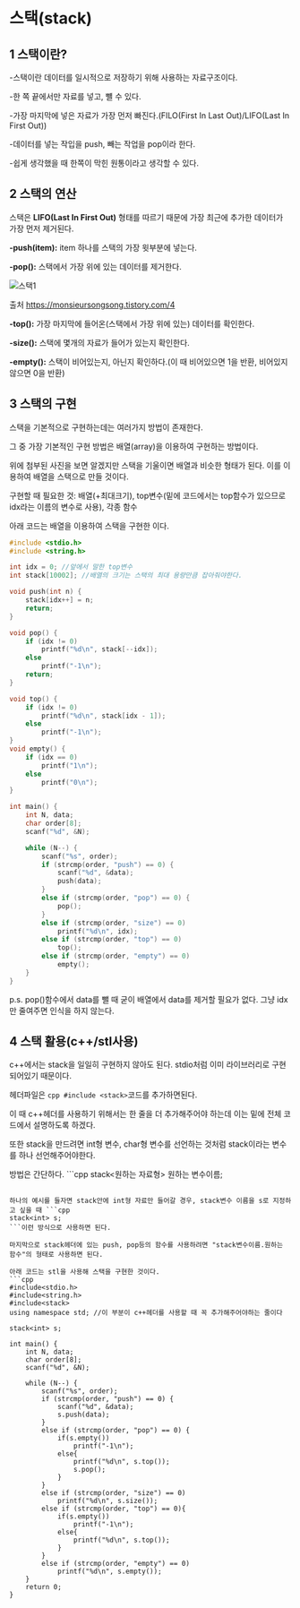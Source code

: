 스택(stack)
======================

1 스택이란?
---------------------
-스택이란 데이터를 일시적으로 저장하기 위해 사용하는 자료구조이다.

-한 쪽 끝에서만 자료를 넣고, 뺼 수 있다.

-가장 마지막에 넣은 자료가 가장 먼저 빠진다.(FILO(First In Last Out)/LIFO(Last In First Out))

-데이터를 넣는 작입을 push, 빼는 작업을 pop이라 한다.

-쉽게 생각했을 때 한쪽이 막힌 원통이라고 생각할 수 있다.

2 스택의 연산
--------------------
스택은 **LIFO(Last In First Out)** 형태를 따르기 때문에 가장 최근에 추가한 데이터가 가장 먼저 제거된다.

**-push(item):** item 하나를 스택의 가장 윗부분에 넣는다.

**-pop():** 스택에서 가장 위에 있는 데이터를 제거한다.

![스택1](https://t1.daumcdn.net/cfile/tistory/2679DF3358881D3934)

출처 https://monsieursongsong.tistory.com/4

**-top():** 가장 마지막에 들어온(스택에서 가장 위에 있는) 데이터를 확인한다.

**-size():** 스택에 몇개의 자료가 들어가 있는지 확인한다.

**-empty():** 스택이 비어있는지, 아닌지 확인하다.(이 때 비어있으면 1을 반환, 비어있지 않으면 0을 반환)


3 스택의 구현
---------------------
스택을 기본적으로 구현하는데는 여러가지 방법이 존재한다.

그 중 가장 기본적인 구현 방법은 배열(array)을 이용하여 구현하는 방법이다.

위에 첨부된 사진을 보면 알겠지만 스택을 기울이면 배열과 비슷한 형태가 된다. 이를 이용하여 배열을 스택으로 만들 것이다.

구현할 때 필요한 것: 배열(+최대크기), top변수(밑에 코드에서는 top함수가 있으므로 idx라는 이름의 변수로 사용), 각종 함수

아래 코드는 배열을 이용하여 스택을 구현한 이다.
```cpp
#include <stdio.h>
#include <string.h>

int idx = 0; //앞에서 말한 top변수
int stack[10002]; //배열의 크기는 스택의 최대 용량만큼 잡아줘야한다.

void push(int n) {
	stack[idx++] = n;
	return;
}

void pop() {
	if (idx != 0)
		printf("%d\n", stack[--idx]);
	else
		printf("-1\n");
	return;
}

void top() {
	if (idx != 0)
		printf("%d\n", stack[idx - 1]);
	else
		printf("-1\n");
}
void empty() {
	if (idx == 0)
		printf("1\n");
	else
		printf("0\n");
}

int main() {
	int N, data;
	char order[8];
	scanf("%d", &N);

	while (N--) {
		scanf("%s", order);
		if (strcmp(order, "push") == 0) {
			scanf("%d", &data);
			push(data);
		}
		else if (strcmp(order, "pop") == 0) {
			pop();
		}
		else if (strcmp(order, "size") == 0)
			printf("%d\n", idx);
		else if (strcmp(order, "top") == 0)
			top();
		else if (strcmp(order, "empty") == 0)
			empty();
	}
}
```
p.s. pop()함수에서 data를 뺄 때 굳이 배열에서 data를 제거할 필요가 없다. 그냥 idx만 줄여주면 인식을 하지 않는다.

4 스택 활용(c++/stl사용)
-------------------------
c++에서는 stack을 일일히 구현하지 않아도 된다. stdio처럼 이미 라이브러리로 구현되어있기 때문이다.

헤더파일은 ```cpp #include <stack>```코드를 추가하면된다.

이 때 c++헤더를 사용하기 위해서는 한 줄을 더 추가해주어야 하는데 이는 밑에 전체 코드에서 설명하도록 하겠다.

또한 stack을 만드려면 int형 변수, char형 변수를 선언하는 것처럼 stack이라는 변수를 하나 선언해주어야한다.

방법은 간단하다. ```cpp
stack<원하는 자료형> 원하는 변수이름;
```위와 같은 형태로 사용하면 되는데

하나의 예시를 들자면 stack안에 int형 자료만 들어갈 경우, stack변수 이름을 s로 지정하고 싶을 때 ```cpp
stack<int> s;
```이런 방식으로 사용하면 된다.

마지막으로 stack헤더에 있는 push, pop등의 함수를 사용하려면 "stack변수이름.원하는 함수"의 형태로 사용하면 된다.

아래 코드는 stl을 사용해 스택을 구현한 것이다.
```cpp
#include<stdio.h>
#include<string.h>
#include<stack>
using namespace std; //이 부분이 c++헤더를 사용할 때 꼭 추가해주어야하는 줄이다

stack<int> s;

int main() {
	int N, data;
	char order[8];
	scanf("%d", &N);

	while (N--) {
		scanf("%s", order);
		if (strcmp(order, "push") == 0) {
			scanf("%d", &data);
			s.push(data);
		}
		else if (strcmp(order, "pop") == 0) {
			if(s.empty())
				printf("-1\n");
			else{
				printf("%d\n", s.top());
				s.pop();
			}
		}
		else if (strcmp(order, "size") == 0)
			printf("%d\n", s.size());
		else if (strcmp(order, "top") == 0){
			if(s.empty())
				printf("-1\n");
			else{
				printf("%d\n", s.top());
			}
		}
		else if (strcmp(order, "empty") == 0)
			printf("%d\n", s.empty());
	}
	return 0;
}
```
